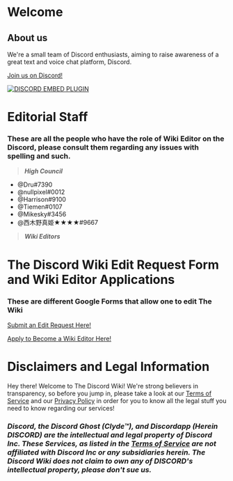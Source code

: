 <!-- TITLE: Home -->
<!-- SUBTITLE: Welcome to The Discord Wiki! -->

# Welcome
## About us

We're a small team of Discord enthusiasts, aiming to raise awareness of a great text and voice chat platform, Discord.

[Join us on Discord!](https://discord.gg/WHz5r3N)

<a href="https://discord.gg/WHz5r3N">![DISCORD EMBED PLUGIN](https://discordapp.com/api/guilds/268800390961561601/widget.png?style=banner2)</a>

# Editorial Staff
### These are all the people who have the role of Wiki Editor on the Discord, please consult them regarding any issues with spelling and such.
> ***High Council***
* @Dru#7390
* @nullpixel#0012
* @Harrison#9100
* @Tiemen#0107
* @Mikesky#3456
* @西木野真姫★★★★#9667

> ***Wiki Editors***

# The Discord Wiki Edit Request Form and Wiki Editor Applications
### These are different Google Forms that allow one to edit The Wiki

[Submit an Edit Request Here!](https://goo.gl/forms/tXAUTq1uWNd5UJo43)

[Apply to Become a Wiki Editor Here!](https://goo.gl/forms/acaEgDcB2wLvAyUs1)
# Disclaimers and Legal Information
Hey there! Welcome to The Discord Wiki! We're strong believers in transparency, so before you jump in, please take a look at our [Terms of Service](/terms) and our [Privacy Policy](/privacy) in order for you to know all the legal stuff you need to know regarding our services!

### ***Discord, the Discord Ghost (Clyde™), and Discordapp (Herein DISCORD) are the intellectual and legal property of Discord Inc. These Services, as listed in the [Terms of Service](/terms) are not affiliated with Discord Inc or any subsidiaries herein. The Discord Wiki does not claim to own any of DISCORD's intellectual property, please don't sue us.***